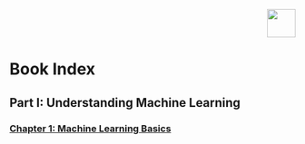 <p align="right"><a target="_blank" href="https://github.com/dipanjanS/practical-machine-learning-with-python#contents"><img height="50px" src="https://media.githubusercontent.com/media/dipanjanS/practical-machine-learning-with-python/master/media/assets/home_page.png" /></a></p>

# Book Index

## Part I: Understanding Machine Learning
### [Chapter 1: Machine Learning Basics](https://github.com/dipanjanS/practical-machine-learning-with-python/tree/master/notebooks/Ch01_Machine_Learning_Basics#chapter-1-machine-learning-basics)
